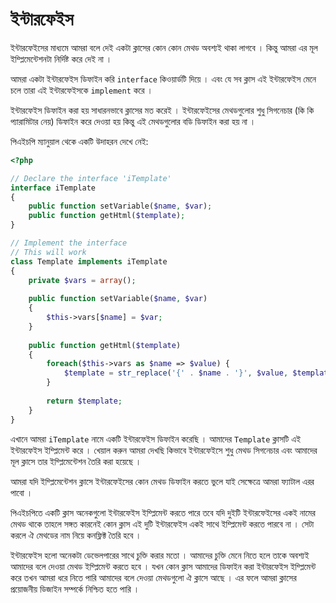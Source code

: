 # ইন্টারফেইস 

ইন্টারফেইসের মাধ্যমে আমরা বলে দেই একটা ক্লাসের কোন কোন মেথড অবশ্যই থাকা লাগবে । কিন্তু আমরা এর মূল ইম্প্লিমেন্টেশনটা নির্দিষ্ট করে দেই না । 

আমরা একটা ইন্টারফেইস ডিফাইন করি `interface` কিওয়ার্ডটি দিয়ে । এবং যে সব ক্লাস এই ইন্টারফেইস মেনে চলে তারা এই ইন্টারফেইসকে `implement` করে । 

ইন্টারফেইস ডিফাইন করা হয় সাধারনভাবে ক্লাসের মত করেই । ইন্টারফেইসের মেথডগুলোর শুধু সিগনেচার (কি কি প্যারামিটার নেয়) ডিফাইন করে দেওয়া হয় কিন্তু এই মেথডগুলোর বডি ডিফাইন করা হয় না । 

পিএইচপি ম্যানুয়াল থেকে একটি উদাহরন দেখে নেই: 

```php
<?php

// Declare the interface 'iTemplate'
interface iTemplate
{
    public function setVariable($name, $var);
    public function getHtml($template);
}

// Implement the interface
// This will work
class Template implements iTemplate
{
    private $vars = array();
  
    public function setVariable($name, $var)
    {
        $this->vars[$name] = $var;
    }
  
    public function getHtml($template)
    {
        foreach($this->vars as $name => $value) {
            $template = str_replace('{' . $name . '}', $value, $template);
        }
 
        return $template;
    }
}
```

এখানে আমরা `iTemplate` নামে একটি ইন্টারফেইস ডিফাইন করেছি । আমাদের `Template` ক্লাসটি এই ইন্টারফেইস ইম্প্লিমেন্ট করে । খেয়াল করুন আমরা দেখছি কিভাবে ইন্টারফেইসে শুধু মেথড সিগনেচার এবং আমাদের মূল ক্লাসে তার ইম্প্লিমেন্টেশন তৈরি করা হয়েছে । 

আমরা যদি ইম্প্লিমেন্টেশন ক্লাসে ইন্টারফেইসের কোন মেথড ডিফাইন করতে ভুলে যাই সেক্ষেত্রে আমরা ফ্যাটাল এরর পাবো । 

পিএইচপিতে একটি ক্লাস অনেকগুলো ইন্টারফেইস ইম্প্লিমেন্ট করতে পারে তবে যদি দুইটি ইন্টারফেইসের একই নামের মেথড থাকে তাহলে সঙ্গত কারনেই কোন ক্লাস এই দুটি ইন্টারফেইস একই সাথে ইম্প্লিমেন্ট করতে পারবে না । সেটা করলে ঐ মেথডের নাম নিয়ে কনফ্লিক্ট তৈরি হবে । 

ইন্টারফেইস হলো অনেকটা ডেভেলপারের সাথে চুক্তি করার মতো । আমাদের চুক্তি মেনে নিতে হলে তাকে অবশ্যই আমাদের বলে দেওয়া মেথড ইম্প্লিমেন্ট করতে হবে । যখন কোন ক্লাস আমাদের ডিফাইন করা ইন্টারফেইস ইম্প্লিমেন্ট করে তখন আমরা ধরে নিতে পারি আমাদের বলে দেওয়া মেথডগুলো ঐ ক্লাসে আছে । এর ফলে আমরা ক্লাসের প্রয়োজনীয় ডিজাইন সম্পর্কে নিশ্চিত হতে পারি । 